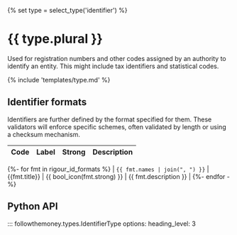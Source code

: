 {% set type = select_type('identifier') %}
# {{ type.plural }}

Used for registration numbers and other codes assigned by an authority to identify an entity. This might include tax identifiers and statistical codes.

{% include 'templates/type.md' %}

## Identifier formats

Identifiers are further defined by the format specified for them. These validators will enforce specific schemes, often validated by length or using a checksum mechanism.

| Code | Label | Strong | Description | 
| ---- | ----- | ------ | ----------- |
{%- for fmt in rigour_id_formats %}
| `{{ fmt.names | join(", ") }}` | {{fmt.title}} |  {{ bool_icon(fmt.strong) }} | {{ fmt.description }} |
{%- endfor -%}

## Python API

::: followthemoney.types.IdentifierType
    options:
        heading_level: 3
